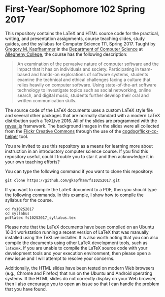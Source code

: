 # First-Year/Sophomore 102 Spring 2017

This repository contains the LaTeX and HTML source code for the practical,
writing, and presentation assignments, course teaching slides, study guides, and
the syllabus for Computer Science 111, Spring 2017. Taught by [Gregory M.
Kapfhammer](http://www.cs.allegheny.edu/sites/gkapfham) in the [Department of
Computer Science](http://www.cs.allegheny.edu) at [Allegheny
College](http://www.allegheny.edu), the course has the following description:

> An examination of the pervasive nature of computer software and the impact
> that it has on individuals and society. Participating in team-based and
> hands-on explorations of software systems, students examine the technical
> and ethical challenges facing a culture that relies heavily on computer
> software. Using state-of-the-art software technology to investigate topics
> such as social networking, online search, and digital music, students
> further develop their oral and written communication skills.

The source code of the LaTeX documents uses a custom LaTeX style file and
several other packages that are normally standard with a modern LaTeX
distribution such a TeXLive 2016. All of the slides are programmed with the
[reveal.js](https://github.com/hakimel/reveal.js/) framework. The background
images in the slides were all collected from the [Flickr Creative
Commons](https://www.flickr.com/creativecommons/) through the use of the
[cogdog/flickr-cc-helper](https://github.com/cogdog/flickr-cc-helper) tool.

You are invited to use this repository as a means for learning more about
instruction in an introductory computer science course. If you find this
repository useful, could I trouble you to star it and then acknowledge it in
your own teaching efforts?

You can type the following command if you want to clone this repository:

```shell
git clone https://github.com/gkapfham/fs102S2017.git
```

If you want to compile the LaTeX document to a PDF, then you should type the
following commands. In this example, I show how to compile the syllabus for the
course.

```shell
cd fs102S2017
cd syllabus
pdflatex fs102S2017_syllabus.tex
```

Please note that the LaTeX documents have been compiled on an Ubuntu 16.04
workstation running a recent version of LaTeX that was manually installed using
the TeXLive installer. It is also worth noting that you can also compile the
documents using other LaTeX development tools, such as `latexmk`. If you are
unable to compile the LaTeX source code with your development tools and your
execution environment, then please open a new issue and I will attempt to
resolve your concerns.

Additionally, the HTML slides have been tested on modern Web browsers (e.g.,
Chrome and Firefox) that run on the Ubuntu and Android operating systems. If the
HTML slides do not correctly display on your Web browser, then I also encourage
you to open an issue so that I can handle the problem that you have found.
